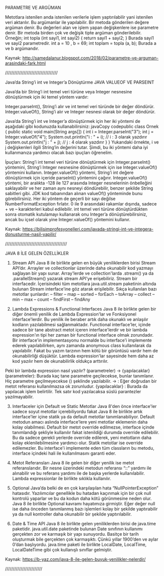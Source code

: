 PARAMETRE VE ARGÜMAN

Metotlara istenilen anda istenilen verilerle işlem yaptırılabilir yani istenilen veri aktarılır. Bu argümanlar ile yapılabilir. Bir metoda gönderilen değere argüman denir. Bu değerleri alan ve işlem yapan değişkenlere ise parametre denir. Bir metoda birden çok ve değişik tipte argüman gönderilebilir. Örneğin;
int topla (int sayi1, int sayi2) 
{
   return sayi1 + sayi2;
}
Burada sayi1 ve sayi2 parametredir.
int a = 10 , b = 69; 
int toplam = topla (a, b);
Burada a ve b argümandır.

Kaynak: http://samedalanur.blogspot.com/2018/02/parametre-ve-arguman-arasindaki-fark.html

//////////////////////////////////

Java’da String’i int ve Integer’a Dönüştürme
JAVA VALUEOF VE PARSEINT

Java’da bir String’i int temel veri türüne veya Integer nesnesine dönüştürmek için iki temel yöntem vardır:

Integer.parseInt(), String’i alır ve int temel veri türünde bir değer döndürür.
Integer.valueOf(), String’i alır ve Integer nesnesi olarak bir değer döndürür.

Java’da String’i int ve Integer’a dönüştürmek için her iki yöntemi de aşağıdaki gibi kodunuzda kullanabilirsiniz:
javaCopy codepublic class Ornek {
    public static void main(String args[]) {
        int i = Integer.parseInt("3");
        int j = Integer.valueOf("4");
        System.out.println("i : " + i); // i : 3 olarak yazdırır
        System.out.println("j : " + j); // j : 4 olarak yazdırır
    }
}
Yukarıdaki örnekte, i ve j değişkenleri ilgili String’in değerini tutar. Şimdi, bu iki yöntemi daha iyi kullanmanıza yardımcı olacak bazı ipuçları öğrenelim.

İpuçları:
String’i int temel veri türüne dönüştürmek için Integer.parseInt() yöntemini, String’i Integer nesnesine dönüştürmek için ise Integer.valueOf() yöntemini kullanın.
Integer.valueOf() yöntemi, String’i int değere dönüştürmek için içeride parseInt() yöntemini çağırır.
Integer.valueOf() yöntemi, bir aralıkta -128 ile 127 arasında Integer nesnelerinin önbelleğini saklayabilir ve her zaman aynı nesneyi döndürebilir, benzer şekilde String sabitleri gibi. JDK kod tabanından alınan valueOf() yönteminde bunu görebilirsiniz.
Her iki yöntem de geçerli bir sayı değilse NumberFormatException fırlatır. 0 ile 9 arasındaki rakamlar dışında, sadece + ve – karakterleri kabul edilebilir.
int temel veri türüne dönüştürdükten sonra otomatik kutulamayı kullanarak onu Integer’a dönüştürebilirsiniz, ancak bu içsel olarak yine Integer.valueOf() yöntemini kullanır.

Kaynak: https://bilisimprofesyonelleri.com/javada-stringi-int-ve-integera-donusturme-nasil-yapilir/

////////////////////////////////////////

JAVA 8  İLE GELEN ÖZELLİKLER

1. Stream API
Java 8 ile birlikte gelen en büyük yeniliklerden birisi Stream API’dır. Arrayler ve collectionlar üzerinde daha okunabilir kod yazmayı sağlayan bir yapı sunar.
Array'lerde ve collection'larda .stream() ya da .parallelStream() yazarak stream API’ye erişebiliriz.
Stream<T> bir interfacedir. İçerisindeki tüm metotlara java.util.stream paketinin altında bulunan Stream interface'ine göz atarak erişilebilir.
Sıkça kullanılan bazı metotlar şunlardır:
– filter
– map
– sorted
– forEach
– toArray
– collect
– min
– max
– count
– findFirst
– findAny

2. Lambda Expressions & Functional Interfaces
Java 8 ile birlikte gelen bir diğer önemli yenilik de Lambda Expression'lar ve Fonksiyonel interface'lerdir. Bu yenilik ile beraber artık daha okunaklı ve anlaşılır kodların yazılabilmesi sağlanmaktadır.
Functional interface'ler, içinde sadece bir tane abstract metot içeren interface'lerdir ve bir lambda expression'ın tipi her zaman bir functional interface olmak zorundadır. Bir interface'in implementasyonu normalde bu interface'i implemente ederek yapılabilirken, aynı zamanda anonymous class kullanılarak da yapılabilir. Fakat bu yazım tarzının hem kötü bir görüntüsü vardır hem de okunabilirliği düşüktür. Lambda expression'lar sayesinde hem daha az kod yazılır hem de okunabilirlik oldukça arttırılır.

Peki bir lambda expression nasıl yazılır?
(parametreler) -> {yapılacaklar}
(parametreler): Burada kaç tane parametre geçilecekse, bunlar tanımlanır. Hiç parametre geçilmeyecekse () şeklinde yazılabilir.
-> : Eğer doğrudan bir metot referansı kullanılmazsa ok zorunludur.
{yapılacaklar} : Burada da yapılacak işlem belirtilir. Tek satır kod yazılacaksa süslü parantezler yazılmayabilir.

3. Interfaceler için Default ve Static Metotlar
Java 8'den önce interface'ler sadece soyut metotlar içerebiliyordu fakat Java 8 ile birlikte artık interface'ler içine statik ya da default metotlar tanımlanabiliyor.
Default metodun amacı aslında interface'lere yeni metotlar eklemenin daha kolay olabilmesi. Default bir metot override edilmezse, interface içinde tanımlandığı şekliyle kullanılır fakat istenildiği durumda override edilebilir. Bu da sadece gerekli yerlerde override edilerek, yeni metotların daha kolay eklenilebilmesine yardımcı olur.
Statik metotlar ise override edilemezler. Bu interface'i implemente eden tüm classların bu metodu, interface içindeki hali ile kullanılmasını garanti eder.

4. Metot Referansları
Java 8 ile gelen bir diğer yenilik ise metot referanslarıdır.
Bir nesne üzerindeki metodun referansı “::” yardımı ile alınabilir ve bu referans yardımı ile de başka yerlerde kullanılabilir.
Lambda expressionlar ile birlikte sıklıkla kullanılır.

5. Optional
Java’da belki de en çok karşılaşılan hata “NullPointerException” hatasıdır. Yazılımcılar genellikle bu hatadan kaçınmak için bir çok null kontrolü yaparlar ve bu da kodun daha kötü görünmesine neden olur.
Java 8 ile birlikte Optional kavramı hayatımıza girmiştir. Eğer değer null ise daha önceden tanımlanmış bazı işlemleri kolay bir şekilde yaptırabilir ya da null kontroller daha okunabilir bir şekilde yaptırılabilir.

6. Date & Time API
Java 8 ile birlikte gelen yeniliklerden birisi de java.time paketidir. java.util.date paketinde bulunan Date sınıfının kullanımı gerçekten zor ve karmaşık bir yapı sunuyordu. Basitçe bir tarih oluşturmak bile gerçekten çok karmaşıktı. Çünkü yıllar 1900’den ve aylar 0’dan başlıyordu.
java.time paketi ile birlikte LocalDate, LocalTime, LocalDateTime gibi çok kullanışlı sınıflar gelmiştir.

Kaynak: https://b-yaz.com/java-8-ile-gelen-buyuk-yenilikler-nelerdir/

////////////////////////
